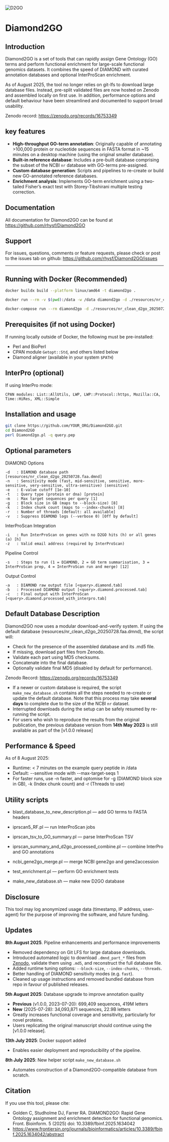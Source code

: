 ![D2GO](https://github.com/rhysf/Diamond2GO/blob/main/resources/logo.png?raw=true)

# Diamond2GO

## Introduction

Diamond2GO is a set of tools that can rapidly assign Gene Ontology (GO) terms and perform functional enrichment for large-scale functional genomics datasets. It combines the speed of DIAMOND with curated annotation databases and optional InterProScan enrichment.

As of August 2025, the tool no longer relies on git-lfs to download large database files. Instead, pre-split validated files are now hosted on Zenodo and assembled locally on first use. In addition, performance options and default behaviour have been streamlined and documented to support broad usability.

Zenodo record: https://zenodo.org/records/16753349

## key features

- **High-throughput GO-term annotation**: Originally capable of annotating >100,000 protein or nucleotide sequences in FASTA format in ~15 minutes on a desktop machine (using the original smaller database).
- **Built-in reference database**: Includes a pre-built database comprising the subset of the NCBI `nr` database with GO-terms pre-assigned.
- **Custom database generation**: Scripts and pipelines to re-create or build new GO-annotated reference databases.
- **Enrichment analysis**: Implements GO-term enrichment using a two-tailed Fisher’s exact test with Storey-Tibshirani multiple testing correction.


## Documentation

All documentation for Diamond2GO can be found at https://github.com/rhysf/Diamond2GO

## Support

For issues, questions, comments or feature requests, please check or post to the issues tab on github: https://github.com/rhysf/Diamond2GO/issues

---

## Running with Docker (Recommended)

```bash
docker buildx build --platform linux/amd64 -t diamond2go .

docker run --rm -v $(pwd):/data -w /data diamond2go -d ./resources/nr_clean_d2go_20250728.faa.dmnd -q ./data/query.fasta -t protein

docker-compose run --rm diamond2go -d ./resources/nr_clean_d2go_20250728.faa.dmnd -q ./data/query.fasta -t protein

```

## Prerequisites (if not using Docker)

If running locally outside of Docker, the following must be pre-installed:

* Perl and BioPerl
* CPAN module `Getopt::Std`, and others listed below
* Diamond aligner (available in your system `$PATH`)

## InterPro (optional)

If using InterPro mode:

    CPAN modules: List::AllUtils, LWP, LWP::Protocol::https, Mozilla::CA, Time::HiRes, XML::Simple


## Installation and usage

```bash
git clone https://github.com/YOUR_ORG/Diamond2GO.git
cd Diamond2GO
perl Diamond2go.pl -q query.pep
```

## Optional parameters

DIAMOND Options

    -d   : DIAMOND database path [resources/nr_clean_d2go_20250728.faa.dmnd]
    -n   : Sensitivity mode (fast, mid-sensitive, sensitive, more-sensitive, very-sensitive, ultra-sensitive) [sensitive]
    -e   : E-value cutoff [1e-10]
    -t   : Query type (protein or dna) [protein]
    -m   : Max target sequences per query [1]
    -g   : Block size in GB (maps to --block-size) [8]
    -k   : Index chunk count (maps to --index-chunks) [8]
    -r   : Number of threads [default: all available]
    -v   : Suppress DIAMOND logs (--verbose 0) [Off by default]

InterProScan Integration

    -i   : Run InterProScan on genes with no D2GO hits (h) or all genes (a) [h]
    -z   : Valid email address (required by InterProScan)

Pipeline Control

    -s   : Steps to run (1 = DIAMOND, 2 = GO term summarisation, 3 = InterProScan prep, 4 = InterProScan run and merge) [12]

Output Control

    -a   : DIAMOND raw output file [<query>.diamond.tab]
    -b   : Processed DIAMOND output [<query>.diamond.processed.tab]
    -c   : Final output with InterProScan [<query>.diamond.processed_with_interpro.tab]

## Default Database Description

Diamond2GO now uses a modular download-and-verify system. If using the default database (resources/nr_clean_d2go_20250728.faa.dmnd), the script will:

* Check for the presence of the assembled database and its .md5 file.
* If missing, download part files from Zenodo.
* Validate each part using MD5 checksums.
* Concatenate into the final database.
* Optionally validate final MD5 (disabled by default for performance).

Zenodo Record:
https://zenodo.org/records/16753349

* If a newer or custom database is required, the script `make_new_database.sh` contains all the steps needed to re-create or update the default database. Note that this process may take **several days** to complete due to the size of the NCBI `nr` dataset.
* Interrupted downloads during the setup can be safely resumed by re-running the script.
* For users who wish to reproduce the results from the original publication, the previous database version from **14th May 2023** is still available as part of the [v1.0.0 release]

## Performance & Speed

As of 8 August 2025:

* Runtime: < 7 minutes on the example query peptide in /data
* Default: --sensitive mode with --max-target-seqs 1
* For faster runs, use -n faster, and optomise for -g (DIAMOND block size in GB), -k (Index chunk count) and -r (Threads to use)

## Utility scripts

* blast_database_to_new_description.pl — add GO terms to FASTA headers

* iprscan5_RF.pl — run InterProScan jobs

* iprscan_tsv_to_GO_summary.pl — parse InterProScan TSV

* iprscan_summary_and_d2go_processed_combine.pl — combine InterPro and GO annotations

* ncbi_gene2go_merge.pl — merge NCBI gene2go and gene2accession

* test_enrichment.pl — perform GO enrichment tests

* make_new_database.sh — make new D2GO database

## Disclosure

This tool may log anonymized usage data (timestamp, IP address, user-agent) for the purpose of improving the software, and future funding.

## Updates

**8th August 2025**. Pipeline enhancements and performance improvements

- Removed dependency on Git LFS for large database downloads.
- Introduced automated logic to download `.dmnd_part_*` files from [Zenodo](https://zenodo.org/records/16753349), validate them using `.md5`, and reconstruct the full database file.
- Added runtime tuning options: `--block-size`, `--index-chunks`, `--threads`.
- Better handling of DIAMOND sensitivity modes (e.g. `fast`).
- Cleaned up usage instructions and removed bundled database from repo in favour of published releases.

**5th August 2025**: Database upgrade to improve annotation quality 

- **Previous** (v1.0.0, 2023-07-20): 699,409 sequences, 419M letters 
- **New** (2025-07-28): 34,093,871 sequences, 22.9B letters  
- Greatly increases functional coverage and sensitivity, particularly for novel proteins.  
- Users replicating the original manuscript should continue using the [v1.0.0 release].

**13th July 2025**: Docker support added

- Enables easier deployment and reproducibility of the pipeline.

**8th July 2025**: New helper script `make_new_database.sh`

- Automates construction of a Diamond2GO-compatible database from scratch.

## Citation

If you use this tool, please cite:

* Golden C, Studholme DJ, Farrer RA. DIAMOND2GO: Rapid Gene Ontology assignment and enrichment detection for functional genomics. Front. Bioinform. 5 (2025) doi: 10.3389/fbinf.2025.1634042
* https://www.frontiersin.org/journals/bioinformatics/articles/10.3389/fbinf.2025.1634042/abstract
